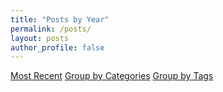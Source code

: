 ```yaml
---
title: "Posts by Year"
permalink: /posts/
layout: posts
author_profile: false
---
```

<a href="/articles/" class="btn btn--inverse btn--small">Most Recent</a>
<a href="/categories/" class="btn btn--inverse btn--small">Group by Categories</a>
<a href="/tags/" class="btn btn--inverse btn--small">Group by Tags</a>